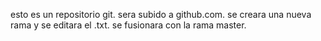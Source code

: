 esto es un repositorio git.
sera subido a github.com.
se creara una nueva rama y se editara el .txt.
se fusionara con la rama master.
